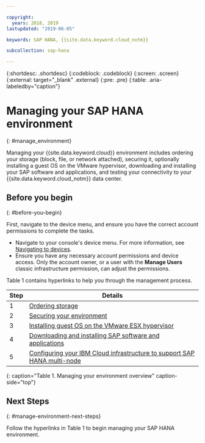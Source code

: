 ```yaml
---

copyright:
  years: 2018, 2019
lastupdated: "2019-06-05"

keywords: SAP HANA, {{site.data.keyword.cloud_notm}}

subcollection: sap-hana

---
```


{:shortdesc: .shortdesc}
{:codeblock: .codeblock}
{:screen: .screen}
{:external: target="_blank" .external}
{:pre: .pre}
{:table: .aria-labeledby="caption"}

# Managing your SAP HANA environment
{: #manage_environment}

Managing your {{site.data.keyword.cloud}} environment includes ordering your storage (block, file, or network attached), securing it, optionally installing a guest OS on the VMware hypervisor, downloading and installing your SAP software and applications, and testing your connectivity to your {{site.data.keyword.cloud_notm}} data center.

## Before you begin
{: #before-you-begin}

First, navigate to the device menu, and ensure you have the correct account permissions to complete the tasks.

* Navigate to your console's device menu. For more information, see [Navigating to devices](/docs/infrastructure/sap-hana?topic=virtual-servers-navigating-devices).
* Ensure you have any necessary account permissions and device access. Only the account owner, or a user with the **Manage Users** classic infrastructure permission, can adjust the permissions.

Table 1 contains hyperlinks to help you through the management process.

| Step | Details |
| --- | --- |
| 1 | [Ordering storage](/docs/infrastructure/sap-hana?topic=sap-hana-order_storage#order_storage) |
| 2 | [Securing your environment](/docs/infrastructure/sap-hana?topic=sap-hana-secure_environment#secure_environment) |
| 3 | [Installing guest OS on the VMware ESX hypervisor](/docs/infrastructure/sap-hana?topic=sap-hana-install_guest_os#install_guest_os) |
| 4 | [Downloading and installing SAP software and applications](/docs/infrastructure/sap-hana?topic=sap-hana-install_sap#install_sap) |
| 5 | [Configuring your IBM Cloud infrastructure to support SAP HANA multi-node](/docs/infrastructure/sap-hana?topic=sap-hana-multi-node-storage#multi-node-storage)
{: caption="Table 1. Managing your environment overview" caption-side="top"}

## Next Steps
{: #manage-environment-next-steps}

Follow the hyperlinks in Table 1 to begin managing your SAP HANA environment.

